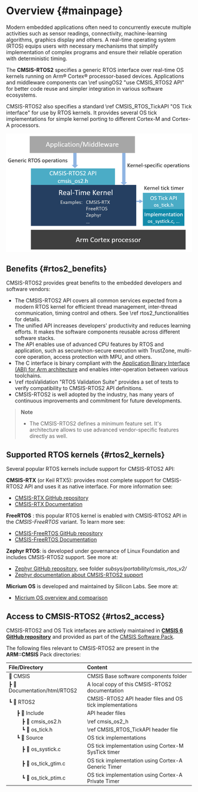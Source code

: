 ﻿# Overview {#mainpage}

Modern embedded applications often need to concurrently execute multiple activities such as sensor readings, connectivity, machine-learning algorithms, graphics display and others. A real-time operating system (RTOS) equips users with necessary mechanisms that simplify implementation of complex programs and ensure their reliable operation with deterministic timing.

The **CMSIS-RTOS2** specifies a generic RTOS interface over real-time OS kernels running on Arm&reg; Cortex&reg; processor-based devices. Applications and middleware components can \ref usingOS2 "use CMSIS_RTOS2 API" for better code reuse and simpler integration in various software ecosystems.

CMSIS-RTOS2 also specifies a standard \ref CMSIS_RTOS_TickAPI "OS Tick interface" for use by RTOS kernels. It provides several OS tick implementations for simple kernel porting to different Cortex-M and Cortex-A processors.

![CMSIS-RTOS2 interface](./images/cmsis_rtos2_overview.png)

## Benefits {#rtos2_benefits}

CMSIS-RTOS2 provides great benefits to the embedded developers and software vendors:

 - The CMSIS-RTOS2 API covers all common services expected from a modern RTOS kernel for efficient thread management, inter-thread communication, timing control and others. See \ref rtos2_functionalities for details.
 - The unified API increases developers' productivity and reduces learning efforts. It makes the software components reusable across different software stacks.
 - The API enables use of advanced CPU features by RTOS and application, such as secure/non-secure execution with TrustZone, multi-core operation, access protection with MPU, and others.
 - The C interface is binary compliant with the [Application Binary Interface (ABI) for Arm architecture](https://github.com/ARM-software/abi-aa/) and enables inter-operation between various toolchains.
 - \ref rtosValidation "RTOS Validation Suite" provides a set of tests to verify compatibility to CMSIS-RTOS2 API definitions.
 - CMSIS-RTOS2 is well adopted by the industry, has many years of continuous improvements and commitment for future developments.

> **Note**
> - The CMSIS-RTOS2 defines a minimum feature set. It's architecture allows to use advanced vendor-specific features directly as well.

## Supported RTOS kernels {#rtos2_kernels}

Several popular RTOS kernels include support for CMSIS-RTOS2 API:

**CMSIS-RTX** (or Keil RTX5): provides most complete support for CMSIS-RTOS2 API and uses it as native interface. For more information see:

 - [CMSIS-RTX GitHub repository](https://github.com/ARM-software/CMSIS-RTX)
 - [CMSIS-RTX Documentation](https://arm-software.github.io/CMSIS-RTX/)

**FreeRTOS** : this popular RTOS kernel is enabled with CMSIS-RTOS2 API in the *CMSIS-FreeRTOS* variant. To learn more see:

 - [CMSIS-FreeRTOS GitHub repository](https://github.com/ARM-software/CMSIS-FreeRTOS)
 - [CMSIS-FreeRTOS Documentation](https://arm-software.github.io/CMSIS-FreeRTOS/)

**Zephyr RTOS**: is developed under governance of Linux Foundation and includes CMSIS-RTOS2 support. See more at:

 - [Zephyr GitHub repository](https://github.com/zephyrproject-rtos/zephyr), see folder *subsys/portability/cmsis_rtos_v2/*
 - [Zephyr documentation about CMSIS-RTOS2 support](https://docs.zephyrproject.org/latest/services/portability/cmsis_rtos_v2.html)

**Micrium OS** is developed and maintained by Silicon Labs. See more at:

 - [Micrium OS overview and comparison](https://www.silabs.com/developers/rtos)

## Access to CMSIS-RTOS2 {#rtos2_access}

CMSIS-RTOS2 and OS Tick intefaces are actively maintained in [**CMSIS 6 GitHub repository**](https://github.com/ARM-software/CMSIS_6) and provided as part of the [CMSIS Software Pack](../General/cmsis_pack.html).

The following files relevant to CMSIS-RTOS2 are present in the **ARM::CMSIS** Pack directories:

File/Directory                        | Content
:-------------------------------------|:----------------------------------------------------
📂 CMSIS                              | CMSIS Base software components folder 
 ┣ 📂 Documentation/html/RTOS2        | A local copy of this CMSIS-RTOS2 documentation
 ┗ 📂 RTOS2                           | CMSIS-RTOS2 API header files and OS tick implementations
&emsp;&nbsp; ┣ 📂 Include             | API header files
&emsp;&emsp;&nbsp; ┣ 📄 cmsis_os2.h    | \ref cmsis_os2_h
&emsp;&emsp;&nbsp; ┗ 📄 os_tick.h      | \ref CMSIS_RTOS_TickAPI header file
&emsp;&nbsp; ┗ 📂 Source               | OS tick implementations
&emsp;&emsp;&nbsp; ┣ 📄 os_systick.c   | OS tick implementation using Cortex-M SysTick timer
&emsp;&emsp;&nbsp; ┣ 📄 os_tick_gtim.c | OS tick implementation using Cortex-A Generic Timer
&emsp;&emsp;&nbsp; ┗ 📄 os_tick_ptim.c | OS tick implementation using Cortex-A Private Timer
